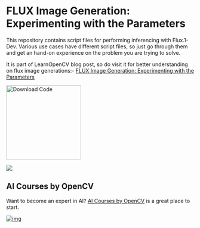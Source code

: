 # FLUX Image Generation: Experimenting with the Parameters

This repository contains script files for performing inferencing with Flux.1-Dev. Various use cases have different script files, so just go through them and get an hand-on experience on the problem you are trying to solve.

It is part of LearnOpenCV blog post, so do visit it for better understanding on flux image generations:- [FLUX Image Generation: Experimenting with the Parameters]([https://learnopencv.com/flux-ai-image-generator/↗](https://learnopencv.com/?p=61703))

[<img src="https://learnopencv.com/wp-content/uploads/2022/07/download-button-e1657285155454.png" alt="Download Code" width="200">](https://www.dropbox.com/scl/fi/5q4xlyju5q31k59psxcgi/flux_inference_scripts.zip?rlkey=0ljfl8e9ziqbvr5w3kbspi88q&st=jvs0q2sb&dl=1)

<img src = "/home/opencv/Downloads/flux_media/readme_folder/flux_generations.gif">


## AI Courses by OpenCV

Want to become an expert in AI? [AI Courses by OpenCV](https://opencv.org/courses/) is a great place to start.

[![img](https://learnopencv.com/wp-content/uploads/2023/01/AI-Courses-By-OpenCV-Github.png)](https://opencv.org/courses/)
